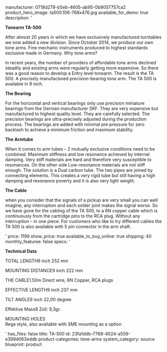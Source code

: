 manufacturer: 0718d279-b5eb-4605-ab95-0b9057757ca2
product_hero_image: ta500.106-768x476.jpg
available_for_demo: true
description: '<p><strong>Tonearm TA-500</strong></p><p>After almost 20 years in which we have exclusively manufactured turntables we now added a new division. Since October 2014, we produce our own tone arms. Fine mechanic instruments produced to highest standards exclusive made in Germany. Why tone arms?</p><p>In recent years, the number of providers of affordable tone arms declined steadily and existing arms were regularly getting more expensive. So there was a good reason to develop a Entry level tonearm. The result is the TA 500. A precisely manufactured precision-bearing tone arm. The TA 500 is available in 9 inch.</p><p><strong>The Bearing</strong></p><p>For the horizontal and vertical bearings only use precision miniature bearings from the German manufacturer SKF. They are very expensive but manufactured to highest quality level. They are carefully selected. The precision bearings are ultra-precisely adjusted during the production process. The bearings are added with minimal pre pressure for zero backlash to achieve a minimum friction and maximum stability.</p><p><strong>The Armtube</strong></p><p>When it comes to arm tubes – 2 mutually exclusive conditions need to be combined. Maximum stiffness and low resonance achieved by internal damping. Very stiff materials are hard and therefore very susceptible to resonances. On the other side Low-resonance materials are not stiff enough. The solution is a Dual carbon tube. The two pipes are joined by connecting elements. This creates a very rigid tube but still having a high damping and resonance poverty and it is also very light weight.</p><p><strong>The Cable</strong></p><p>when you consider that the signals of a pickup are very small you can well imagine, any interruption and each solder joint makes the signal worse. So we have gone for the cabling of the TA 500, to a 6N copper cable which is continuously from the cartridge pins to the RCA plug. Without any interruption – in one piece. For customers who like to try different cables the TA 500 is also available with 5 pin connector in the arm shaft.</p>'
price: 1199
show_price: true
available_to_buy_online: true
shipping: 40
monthly_featuree: false
specs: '<p><strong>Technical Data</strong></p><p>TOTAL LENGTH9 inch 252 mm</p><p>MOUNTING DISTANCE9 inch 222 mm</p><p>THE CABLE1.50m Direct wire, 6N Copper, RCA plugs</p><p>EFFECTIVE LENGTH9 inch 237 mm</p><p>TILT ANGLE9 inch 22,00 degree</p><p>Effektive Mass9 Zoll: 9,3gr.</p><p>MOUNTING HOLES<br>Rega style, also available with SME mounting as a option</p>'
has_files: false
title: TA-500
id: 23fa1ddb-7768-4024-a559-e399d063eddb
product-categories: tone-arms
system_category: source
blueprint: product
